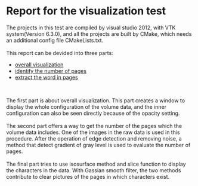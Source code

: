 Report for the visualization test
=================================
The projects in this test are compiled by visual studio 2012, with VTK system(Version 6.3.0), and all the projects are built by CMake, which needs an additional config file CMakeLists.txt. <br><br>
This report can be devided into three parts:
* [overall visualization](https://github.com/csh589/pages-visualization/tree/master/OverallVisualization)
* [identify the number of pages](https://github.com/csh589/pages-visualization/tree/master/Mission1-PagesQuantity)
* [extract the word in pages](https://github.com/csh589/pages-visualization/tree/master/Mission2-ExtractWords)
<br>


The first part is about overall visualization. This part creates a window to display the whole configuration of the volume data, and the inner configuration can also be seen directly because of the opacity setting.<br><br>
The second part offers a way to get the number of the pages which the volume data includes. One of the images in the raw data is used in this procedure. After the operation of edge detection and removing noise, a method that detect gradient of gray level is used to evaluate the number of pages.<br><br>
The final part tries to use isosurface method and slice function to display the characters in the data. With Gassian smooth filter, the two methods contribute to clear pictures of the pages in which characters exist.
